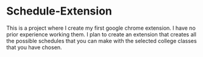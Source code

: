 # Schedule-Extension
This is a project where I create my first google chrome extension. I have no
prior experience working them. I plan to create an extension that creates all 
the possible schedules that you can make with the selected college classes that
you have chosen.